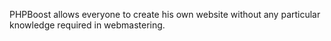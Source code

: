 PHPBoost allows everyone to create his own website without any particular knowledge required in webmastering.